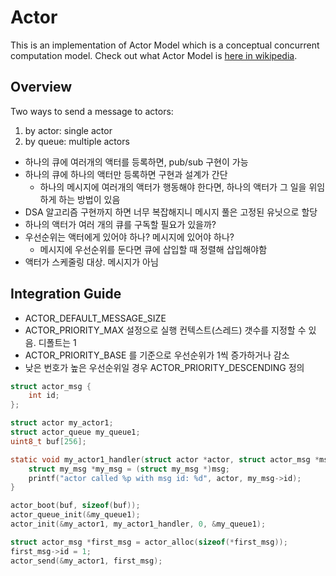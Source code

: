 # Actor

This is an implementation of Actor Model which is a conceptual concurrent computation model. Check out what Actor Model is [here in wikipedia](https://en.wikipedia.org/wiki/Actor_model).

## Overview

Two ways to send a message to actors:
1. by actor: single actor
2. by queue: multiple actors

- 하나의 큐에 여러개의 액터를 등록하면, pub/sub 구현이 가능
- 하나의 큐에 하나의 액터만 등록하면 구현과 설계가 간단
  - 하나의 메시지에 여러개의 액터가 행동해야 한다면, 하나의 액터가 그 일을 위임하게 하는 방법이 있음
- DSA 알고리즘 구현까지 하면 너무 복잡해지니 메시지 풀은 고정된 유닛으로 할당
- 하나의 액터가 여러 개의 큐를 구독할 필요가 있을까?
- 우선순위는 액터에게 있어야 하나? 메시지에 있어야 하나?
  - 메시지에 우선순위를 둔다면 큐에 삽입할 때 정렬해 삽입해야함
- 액터가 스케줄링 대상. 메시지가 아님

## Integration Guide

- ACTOR_DEFAULT_MESSAGE_SIZE
- ACTOR_PRIORITY_MAX 설정으로 실행 컨텍스트(스레드) 갯수를 지정할 수 있음. 디폴트는 1
- ACTOR_PRIORITY_BASE 를 기준으로 우선순위가 1씩 증가하거나 감소
- 낮은 번호가 높은 우선순위일 경우 ACTOR_PRIORITY_DESCENDING 정의

```c
struct actor_msg {
    int id;
};

struct actor my_actor1;
struct actor_queue my_queue1;
uint8_t buf[256];

static void my_actor1_handler(struct actor *actor, struct actor_msg *msg) {
    struct my_msg *my_msg = (struct my_msg *)msg;
    printf("actor called %p with msg id: %d", actor, my_msg->id);
}

actor_boot(buf, sizeof(buf));
actor_queue_init(&my_queue1);
actor_init(&my_actor1, my_actor1_handler, 0, &my_queue1);

struct actor_msg *first_msg = actor_alloc(sizeof(*first_msg));
first_msg->id = 1;
actor_send(&my_actor1, first_msg);
```
